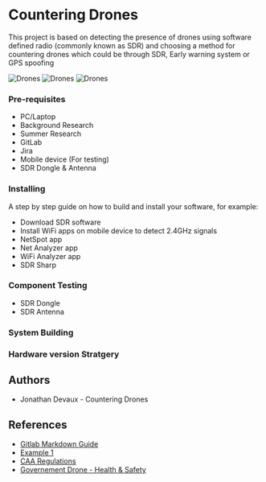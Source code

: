# Countering Drones
This project is based on detecting the presence of drones using software defined radio (commonly known as SDR) and choosing a method for countering drones which could be through SDR, Early warning system or GPS spoofing

![Drones](https://th.bing.com/th/id/OIP.6me6O0jtox3F-oLnPkht7gAAAA?pid=Api&w=203&h=110.02710027100271&c=7&dpr=1.25)
![Drones](https://images.idgesg.net/images/article/2020/01/snaptain-a15-drones-100827817-medium.jpg)
![Drones](https://th.bing.com/th/id/OIP.yMRWe5ACo5VgFNM4ISvhtgHaD8?pid=Api&w=203&h=108.1609375&c=7&dpr=1.25)


### Pre-requisites

* PC/Laptop
* Background Research
* Summer Research
* GitLab
* Jira
* Mobile device (For testing)
* SDR Dongle & Antenna

### Installing
A step by step guide on how to build and install your software, for example:

* Download SDR software
* Install WiFi apps on mobile device to detect 2.4GHz signals
* NetSpot app
* Net Analyzer app
* WiFi Analyzer app
* SDR Sharp


 
### Component Testing

* SDR Dongle
* SDR Antenna

### System Building
### Hardware version Stratgery

## Authors

* Jonathan Devaux - Countering Drones

## References
* [Gitlab Markdown Guide](https://docs.gitlab.com/ee/user/markdown.html)
* [Example 1](https://github.com/erasmus-without-paper/ewp-specs-sec-intro/tree/v2.0.2)
* [CAA Regulations](https://www.caa.co.uk/Consumers/Unmanned-aircraft/Recreational-drones/Recreational-drone-flights)
* [Governement Drone - Health & Safety](https://www.gov.uk/government/organisations/civil-aviation-authority#:~:text=The%20Civil%20Aviation%20Authority%20(CAA,the%20ATOL%20financial%20protection%20scheme))



